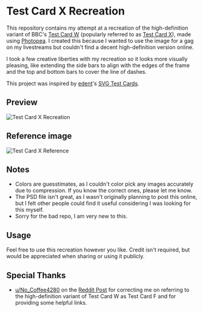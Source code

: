 # Test Card X Recreation

This repository contains my attempt at a recreation of the high-definition variant of BBC's [Test Card W](https://testcard.fandom.com/wiki/Test_Card_W) (popularly referred to as [Test Card X](https://testcard.fandom.com/wiki/Test_Card_X)), made using [Photopea](https://www.photopea.com). I created this because I wanted to use the image for a gag on my livestreams but couldn't find a decent high-definition version online.

I took a few creative liberties with my recreation so it looks more visually pleasing, like extending the side bars to align with the edges of the frame and the top and bottom bars to cover the line of dashes.

This project was inspired by [edent](https://github.com/edent)'s [SVG Test Cards](https://github.com/edent/SVGtestcard).

## Preview

![Test Card X Recreation](https://github.com/B1BU/Test-Card-X/raw/main/Test-Card-X-Recreation.png)

## Reference image

![Test Card X Reference](https://github.com/B1BU/Test-Card-X/raw/main/Test-Card-X-Reference.jpg)

## Notes

- Colors are guesstimates, as I couldn't color pick any images accurately due to compression. If you know the correct ones, please let me know.
- The PSD file isn't great, as I wasn't originally planning to post this online, but I felt other people could find it useful considering I was looking for this myself.
- Sorry for the bad repo, I am very new to this.

## Usage

Feel free to use this recreation however you like. Credit isn't required, but would be appreciated when sharing or using it publicly.

## Special Thanks
- [u/No_Coffee4280](https://www.reddit.com/user/No_Coffee4280) on the [Reddit Post](https://www.reddit.com/r/VIDEOENGINEERING/comments/1g41c26/remade_bbcs_test_card_f_in_photopea_because_i) for correcting me on referring to the high-definition variant of Test Card W as Test Card F and for providing some helpful links.
